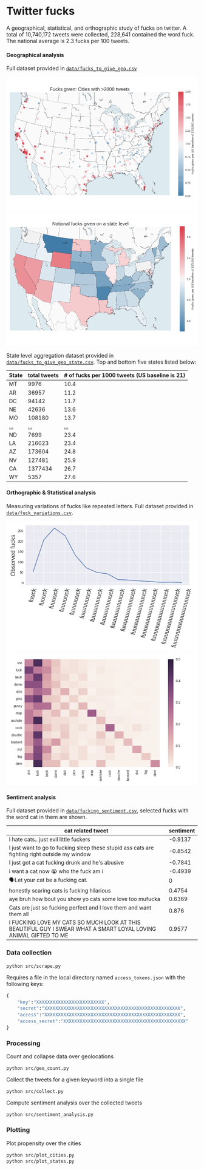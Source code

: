 # Twitter fucks

A geographical, statistical, and orthographic study of fucks on twitter.
A total of 10,740,172 tweets were collected, 228,641 contained the word fuck.
The national average is 2.3 fucks per 100 tweets.

#### Geographical analysis

Full dataset provided in [`data/fucks_to_give_geo.csv`](data/fucks_to_give_geo.csv)

![Fuck_per_city](figures/fucks_given_per_city.png "Fucks per city")
![Fuck_per_state](figures/fucks_given_national.png "Fucks per state")

State level aggregation dataset provided in [`data/fucks_to_give_geo_state.csv`](data/fucks_to_give_geo_state.csv). Top and bottom five states listed below:

| State | total tweets | # of fucks per 1000 tweets (US baseline is 21)|
|------ |---------|----|
|MT	| 9976 |10.4|
|AR	| 36957 |11.2| 
|DC	| 94142| 11.7|
|NE	| 42636|13.6|
|MO	| 108180|13.7|
|[...](data/fucks_to_give_geo_state.csv)   | [...](data/fucks_to_give_geo_state.csv) | [...](data/fucks_to_give_geo_state.csv) |
|ND	|7699 |	23.4|
|LA	| 216023| 	23.4|
|AZ	| 173604|	24.8|
|NV	| 127481|	25.9|
|CA	| 1377434|	26.7|
|WY	| 5357|	27.6|


#### Orthographic & Statistical analysis

Measuring variations of fucks like repeated letters. Full dataset provided in [`data/fuck_variations.csv`](data/fuck_variations.csv).

![repeated_fucks](figures/fuuuucks.png "Fuuuucks")
![curse_colocation](figures/curse_colocation.png "Curses")

#### Sentiment analysis

Full dataset provided in [`data/fucking_sentiment.csv`](data/fucking_sentiment.csv), selected fucks with the word cat in them are shown.

| cat related tweet | sentiment |
| ------| --------- |
| I hate cats.. just evil little fuckers | -0.9137|
I just want to go to fucking sleep these stupid ass cats are fighting right outside my window |	-0.8542 |
|I just got a cat fucking drunk and he's abusive | -0.7841|
| i want a cat now 😭 who the fuck am i | -0.4939|
| 🗣Let your cat be a fucking cat. | 0|
| honestly scaring cats is fucking hilarious | 0.4754 |
| aye bruh how bout you show yo cats some love too mufucka | 0.6369|
| Cats are just so fucking perfect and I love them and want them all | 0.876|
| I FUCKING LOVE MY CATS SO MUCH LOOK AT THIS BEAUTIFUL GUY I SWEAR WHAT A SMART LOYAL LOVING ANIMAL GIFTED TO ME | 0.9577| 


### Data collection

    python src/scrape.py

Requires a file in the local directory named `access_tokens.json` with the following keys:

``` python
{
    "key":"XXXXXXXXXXXXXXXXXXXXXXXXX",
    "secret":"XXXXXXXXXXXXXXXXXXXXXXXXXXXXXXXXXXXXXXXXXXXXXXXXXX",
    "access":"XXXXXXXXXXXXXXXXXXXXXXXXXXXXXXXXXXXXXXXXXXXXXXXXXX",
    "access_secret":"XXXXXXXXXXXXXXXXXXXXXXXXXXXXXXXXXXXXXXXXXXXXX"
}
```

### Processing

Count and collapse data over geolocations

    python src/geo_count.py

Collect the tweets for a given keyword into a single file

    python src/collect.py

Compute sentiment analysis over the collected tweets

    python src/sentiment_analysis.py
    
### Plotting

Plot propensity over the cities

    python src/plot_cities.py
    python src/plot_states.py
